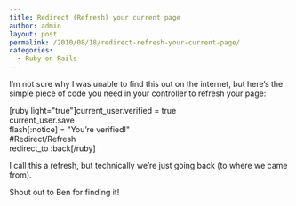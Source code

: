 ```yaml
---
title: Redirect (Refresh) your current page
author: admin
layout: post
permalink: /2010/08/18/redirect-refresh-your-current-page/
categories:
  - Ruby on Rails
---
```



I’m not sure why I was unable to find this out on the internet, but here’s the simple piece of code you need in your controller to refresh your page:

[ruby light="true"]current_user.verified = true  
current_user.save  
flash[:notice] = "You’re verified!"  
#Redirect/Refresh  
redirect_to :back[/ruby]

I call this a refresh, but technically we’re just going back (to where we came from).

Shout out to Ben for finding it!